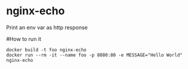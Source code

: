 # nginx-echo
Print an env var as http response

#How to run it
```
docker build -t foo nginx-echo
docker run --rm -it --name foo -p 8080:80 -e MESSAGE="Hello World" nginx-echo
```

